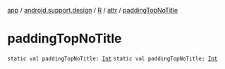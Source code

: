 [app](../../../index.md) / [android.support.design](../../index.md) / [R](../index.md) / [attr](index.md) / [paddingTopNoTitle](.)

# paddingTopNoTitle

`static val paddingTopNoTitle: `[`Int`](https://kotlinlang.org/api/latest/jvm/stdlib/kotlin/-int/index.html)
`static val paddingTopNoTitle: `[`Int`](https://kotlinlang.org/api/latest/jvm/stdlib/kotlin/-int/index.html)